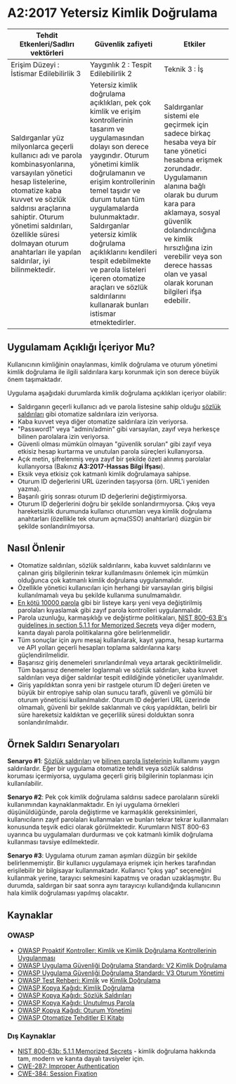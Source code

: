 # A2:2017 Yetersiz Kimlik Doğrulama

| Tehdit Etkenleri/Sadlırı vektörleri | Güvenlik zafiyeti           | Etkiler               |
| -- | -- | -- |
| Erişim Düzeyi : İstismar Edilebilirlik 3 | Yaygınlık 2 : Tespit Edilebilirlik 2 | Teknik 3 : İş |
| Saldırganlar yüz milyonlarca geçerli kullanıcı adı ve parola kombinasyonlarına, varsayılan yönetici hesap listelerine, otomatize kaba kuvvet ve sözlük saldırısı araçlarına sahiptir. Oturum yönetimi saldırıları, özellikle süresi dolmayan oturum anahtarları ile yapılan saldırılar, iyi bilinmektedir. | Yetersiz kimlik doğrulama açıklıkları, pek çok kimlik ve erişim kontrollerinin tasarım ve uygulamasından dolayı son derece yaygındır. Oturum yönetimi kimlik doğrulamanın ve erişim kontrollerinin temel taşıdır ve durum tutan tüm uygulamalarda bulunmaktadır. Saldırganlar yetersiz kimlik doğrulama açıklıklarını kendileri tespit edebilmekte ve parola listeleri içeren otomatize araçları ve sözlük saldırılarını kullanarak bunları istismar etmektedirler. | Saldırganlar sistemi ele geçirmek için sadece birkaç hesaba veya bir tane yönetici hesabına erişmek zorundadır. Uygulamanın alanına bağlı olarak bu durum kara para aklamaya, sosyal güvenlik dolandırıcılığına ve kimlik hırsızlığına izin verebilir veya son derece hassas olan ve yasal olarak korunan bilgileri ifşa edebilir. |

## Uygulamam Açıklığı İçeriyor Mu?

Kullanıcının kimliğinin onaylanması, kimlik doğrulama ve oturum yönetimi kimlik doğrulama ile ilgili saldırılara karşı korunmak için son derece büyük önem taşımaktadır.

Uygulama aşağıdaki durumlarda kimlik doğrulama açıklıkları içeriyor olabilir:

-  Saldırganın geçerli kullanıcı adı ve parola listesine sahip olduğu [sözlük saldırıları](https://owasp.org/www-community/attacks/Credential_stuffing) gibi otomatize saldırılara izin veriyorsa.
- Kaba kuvvet veya diğer otomatize saldırılara izin veriyorsa.
- "Password1" veya "admin/admin" gibi varsayılan, zayıf veya herkesçe bilinen parolalara izin veriyorsa.
- Güvenli olması mümkün olmayan "güvenlik soruları" gibi zayıf veya etkisiz hesap kurtarma ve unutulan parola süreçleri kullanıyorsa. 
- Açık metin, şifrelenmiş veya zayıf bir şekilde özeti alınmış parolalar kullanıyorsa (Bakınız **A3:2017-Hassas Bilgi İfşası**).
- Eksik veya etkisiz çok katmanlı kimlik doğrulamaya sahipse.
- Oturum ID değerlerini URL üzerinden taşıyorsa (örn. URL'i yeniden yazma).
- Başarılı giriş sonrası oturum ID değerlerini değiştirmiyorsa.
- Oturum ID değerlerini doğru bir şekilde sonlandırmıyorsa. Çıkış veya hareketsizlik durumunda kullanıcı oturumları veya kimlik doğrulama anahtarları (özellikle tek oturum açma(SSO) anahtarları) düzgün bir şekilde sonlandırılmıyorsa.

## Nasıl Önlenir

- Otomatize saldırıları, sözlük saldırılarını, kaba kuvvet saldırılarını ve çalınan giriş bilgilerinin tekrar kullanılmasını önlemek için mümkün olduğunca çok katmanlı kimlik doğrulama uygulanmalıdır. 
- Özellikle yönetici kullanıcıları için herhangi bir varsayılan giriş bilgisi kullanılmamalı veya bu şekilde kullanıma sunulmamalıdır.
- [En kötü 10000 parola](https://github.com/danielmiessler/SecLists/tree/master/Passwords) gibi bir listeye karşı yeni veya değiştirilmiş parolaları kıyaslamak gibi zayıf parola kontrolleri uygulanmalıdır.
- Parola uzunluğu, karmaşıklığı ve değiştirme politikaları, [NIST 800-63 B's guidelines in section 5.1.1 for Memorized Secrets](https://pages.nist.gov/800-63-3/sp800-63b.html#memsecret) veya diğer modern, kanıta dayalı parola politikalarına göre belirlenmelidir.
- Tüm sonuçlar için aynı mesaj kullanılarak, kayıt yapma, hesap kurtarma ve API yolları geçerli hesapları toplama saldırılarına karşı güçlendirilmelidir.
- Başarısız giriş denemeleri sınırlandırılmalı veya artarak geciktirilmelidir. Tüm başarısız denemeler loglanmalı ve sözlük saldırıları, kaba kuvvet saldırıları veya diğer saldırılar tespit edildiğinde yöneticiler uyarılmalıdır.
- Giriş yapıldıktan sonra yeni bir rastgele oturum ID değeri üreten ve büyük bir entropiye sahip olan sunucu taraflı, güvenli ve gömülü bir oturum yöneticisi kullanılmalıdır. Oturum ID değerleri URL üzerinde olmamalı, güvenli bir şekilde saklanmalı ve çıkış yapıldıktan, belirli bir süre hareketsiz kaldıktan ve geçerlilik süresi dolduktan sonra sonlandırılmalıdır. 

## Örnek Saldırı Senaryoları

**Senaryo #1**: [Sözlük saldırıları](https://owasp.org/www-community/attacks/Credential_stuffing) ve [bilinen parola listelerinin](https://github.com/danielmiessler/SecLists) kullanımı yaygın saldırılardır. Eğer bir uygulama otomatize tehdit veya sözlük saldırısı koruması içermiyorsa, uygulama geçerli giriş bilgilerinin toplanması için kullanılabilir.

**Senaryo #2**: Pek çok kimlik doğrulama saldırısı sadece parolaların sürekli kullanımından kaynaklanmaktadır. En iyi uygulama örnekleri düşünüldüğünde, parola değiştirme ve karmaşıklık gereksinimleri, kullanıcıların zayıf parolaları kullanmaları ve bunları tekrar tekrar kullanmaları konusunda teşvik edici olarak görülmektedir. Kurumların NIST 800-63 uyarınca bu uygulamaları durdurması ve çok katmanlı kimlik doğrulama kullanması tavsiye edilmektedir.

**Senaryo #3**: Uygulama oturum zaman aşımları düzgün bir şekilde belirlenmemiştir. Bir kullanıcı uygulamaya erişmek için herkes tarafından erişilebilir bir bilgisayar kullanmaktadır. Kullanıcı "çıkış yap" seçeneğini kullanmak yerine, tarayıcı sekmesini kapatmış ve oradan uzaklaşmıştır. Bu durumda, saldırgan bir saat sonra aynı tarayıcıyı kullandığında kullanıcının hala kimlik doğrulaması yapılmış olacaktır.

## Kaynaklar

### OWASP

- [OWASP Proaktif Kontroller: Kimlik ve Kimlik Doğrulama Kontrollerinin Uygulanması](https://owasp.org/www-project-proactive-controls/v3/en/c6-digital-identity)
- [OWASP Uygulama Güvenliği Doğrulama Standardı: V2 Kimlik Doğrulama](https://github.com/OWASP/ASVS/blob/v4.0.2/4.0/en/0x11-V2-Authentication.md)
- [OWASP Uygulama Güvenliği Doğrulama Standardı: V3 Oturum Yönetimi](https://github.com/OWASP/ASVS/blob/v4.0.2/4.0/en/0x11-V2-Authentication.md)
- [OWASP Test Rehberi: Kimlik](https://owasp.org/www-project-web-security-testing-guide/latest/4-Web_Application_Security_Testing/03-Identity_Management_Testing/README)
 ve [Kimlik Doğrulama](https://owasp.org/www-project-web-security-testing-guide/latest/4-Web_Application_Security_Testing/04-Authentication_Testing/README)
- [OWASP Kopya Kağıdı: Kimlik Doğrulama](https://cheatsheetseries.owasp.org/cheatsheets/Authentication_Cheat_Sheet.html)
- [OWASP Kopya Kağıdı: Sözlük Saldırıları](https://cheatsheetseries.owasp.org/cheatsheets/Credential_Stuffing_Prevention_Cheat_Sheet.html)
- [OWASP Kopya Kağıdı: Unutulmuş Parola](https://cheatsheetseries.owasp.org/cheatsheets/Forgot_Password_Cheat_Sheet.html)
- [OWASP Kopya Kağıdı: Oturum Yönetimi](https://cheatsheetseries.owasp.org/cheatsheets/Session_Management_Cheat_Sheet.html)
- [OWASP Otomatize Tehditler El Kitabı](https://owasp.org/www-project-automated-threats-to-web-applications/)

### Dış Kaynaklar

- [NIST 800-63b: 5.1.1 Memorized Secrets](https://pages.nist.gov/800-63-3/sp800-63b.html#memsecret) - kimlik doğrulama hakkında tam, modern ve kanıta dayalı tavsiyeler için. 
- [CWE-287: Improper Authentication](https://cwe.mitre.org/data/definitions/287.html)
- [CWE-384: Session Fixation](https://cwe.mitre.org/data/definitions/384.html)
